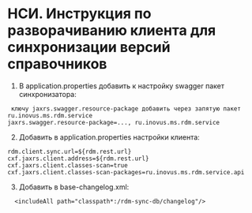 # НСИ. Инструкция по разворачиванию клиента для синхронизации версий справочников

1. В application.properties добавить к настройку swagger пакет синхронизатора:
```
 ключу jaxrs.swagger.resource-package добавить через запятую пакет ru.inovus.ms.rdm.service
jaxrs.swagger.resource-package=..., ru.inovus.ms.rdm.service
```

2. Добавить в application.properties настройки клиента:
```
rdm.client.sync.url=${rdm.rest.url}
cxf.jaxrs.client.address=${rdm.rest.url}
cxf.jaxrs.client.classes-scan=true
cxf.jaxrs.client.classes-scan-packages=ru.inovus.ms.rdm.service.api
```

3. Добавить в base-changelog.xml:
 ```
   <includeAll path="classpath*:/rdm-sync-db/changelog"/>
```